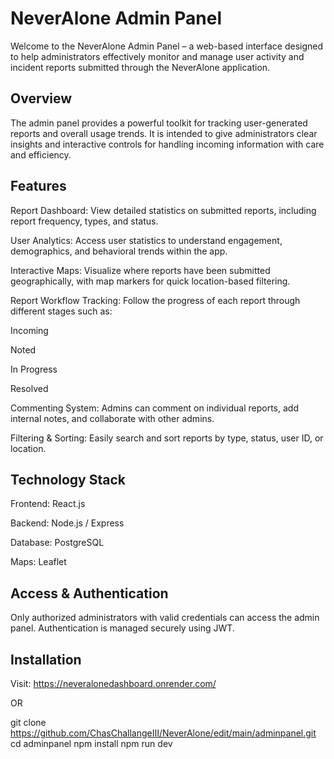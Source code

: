 # NeverAlone Admin Panel

Welcome to the NeverAlone Admin Panel – a web-based interface designed to help administrators effectively monitor and manage user activity and incident reports submitted through the NeverAlone application.

## Overview
The admin panel provides a powerful toolkit for tracking user-generated reports and overall usage trends. It is intended to give administrators clear insights and interactive controls for handling incoming information with care and efficiency.

## Features

Report Dashboard:
View detailed statistics on submitted reports, including report frequency, types, and status.

User Analytics:
Access user statistics to understand engagement, demographics, and behavioral trends within the app.

Interactive Maps:
Visualize where reports have been submitted geographically, with map markers for quick location-based filtering.

Report Workflow Tracking:
Follow the progress of each report through different stages such as:

Incoming

Noted

In Progress

Resolved

Commenting System:
Admins can comment on individual reports, add internal notes, and collaborate with other admins.

Filtering & Sorting:
Easily search and sort reports by type, status, user ID, or location.

## Technology Stack

Frontend: React.js 

Backend: Node.js / Express 

Database: PostgreSQL 

Maps: Leaflet

## Access & Authentication

Only authorized administrators with valid credentials can access the admin panel. Authentication is managed securely using JWT.

## Installation

Visit: https://neveralonedashboard.onrender.com/

OR

git clone https://github.com/ChasChallangeIII/NeverAlone/edit/main/adminpanel.git
cd adminpanel
npm install
npm run dev







